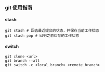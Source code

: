 ### git 使用指南

#### stash

```shell
git stash # 回去最近提交的状态，并保存当前工作状态
git stash pop # 回到之前保存的工作状态
```

#### switch

```shell
git clone <url>
git branch --all
git switch -c <local_branch> <remote_branch>
```